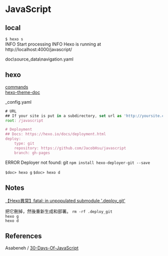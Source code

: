 # JavaScript

## local

`$ hexo s`  
INFO  Start processing
INFO  Hexo is running at http://localhost:4000/javascript/

doc\source\_data\navigation.yaml

## hexo 

[commands](https://hexo.io/zh-tw/docs/commands.html)  
[hexo-theme-doc](https://github.com/zalando-incubator/hexo-theme-doc)  

_config.yaml

```js
# URL
## If your site is put in a subdirectory, set url as 'http://yoursite.com/child' and root as '/child/'
root: /javascript

# Deployment
## Docs: https://hexo.io/docs/deployment.html
deploy:
    type: git
    repository: https://github.com/JacobHsu/javascript
    branch: gh-pages
```

ERROR Deployer not found: git
`npm install hexo-deployer-git --save`  

`$doc> hexo g`
`$doc> hexo d`

## Notes

[【Hexo異常】fatal: in unpopulated submodule '.deploy_git'](https://blog.csdn.net/nomasp/article/details/79504699) 

把它刪掉，然後重新生成和部署。
`rm -rf .deploy_git`  
`hexo g`  
`hexo d`  


## References

Asabeneh / [30-Days-Of-JavaScript](https://github.com/Asabeneh/30-Days-Of-JavaScript)

